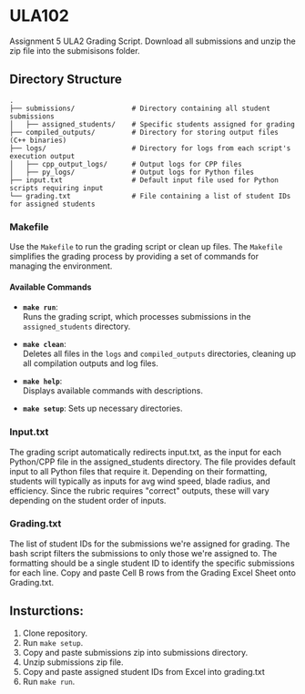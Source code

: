# ULA102
Assignment 5 ULA2 Grading Script. Download all submissions and unzip the zip file into the submisisons folder.

## Directory Structure
    .
    ├── submissions/              # Directory containing all student submissions
    │   ├── assigned_students/    # Specific students assigned for grading
    ├── compiled_outputs/         # Directory for storing output files (C++ binaries)
    ├── logs/                     # Directory for logs from each script's execution output
    │   ├── cpp_output_logs/      # Output logs for CPP files
    │   ├── py_logs/              # Output logs for Python files
    ├── input.txt                 # Default input file used for Python scripts requiring input
    └── grading.txt               # File containing a list of student IDs for assigned students

### Makefile

Use the `Makefile` to run the grading script or clean up files. The `Makefile` simplifies the grading process by providing a set of commands for managing the environment.

#### Available Commands

- **`make run`**:  
  Runs the grading script, which processes submissions in the `assigned_students` directory.

- **`make clean`**:  
  Deletes all files in the `logs` and `compiled_outputs` directories, cleaning up all compilation outputs and log files.

- **`make help`**:  
  Displays available commands with descriptions.

- **`make setup`**:
  Sets up necessary directories.


### Input.txt
The grading script automatically redirects input.txt, as the input for each Python/CPP file in the assigned_students directory.
The file provides default input to all Python files that require it.
Depending on their formatting, students will typically as inputs for avg wind speed, blade radius, and efficiency.
Since the rubric requires "correct" outputs, these will vary depending on the student order of inputs.

### Grading.txt
The list of student IDs for the submissions we're assigned for grading. The bash script filters the submissions to only those we're assigned to.
The formatting should be a single student ID to identify the specific submissions for each line. Copy and paste Cell B rows from the Grading Excel Sheet onto Grading.txt.

## Insturctions:
1. Clone repository.
2. Run `make setup`.
3. Copy and paste submissions zip into submissions directory.
4. Unzip submissions zip file.
5. Copy and paste assigned student IDs from Excel into grading.txt
3. Run `make run`.